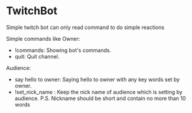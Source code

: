 # TwitchBot
Simple twitch bot can only read command to do simple reactions

Simple commands like
Owner:
  - !commands: Showing bot's commands.
  - quit: Quit channel.

Audience:
  - say hello to owner: Saying hello to owner with any key words set by owner.
  - !set_nick_name <Audience Nick Name>: Keep the nick name of audience which is setting by audience. 
  P.S. Nickname should be short and contain no more than 10 words
